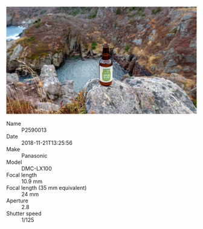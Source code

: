 [![P2590013](/photos/hd/P2590013.jpg)](/photos/full/P2590013.jpg?raw=true)

<dl>
  <dt>Name</dt>
  <dd>P2590013</dd>
  <dt>Date</dt>
  <dd>2018-11-21T13:25:56</dd>
  <dt>Make</dt>
  <dd>Panasonic</dd>
  <dt>Model</dt>
  <dd>DMC-LX100</dd>
  <dt>Focal length</dt>
  <dd>10.9 mm</dd>
  <dt>Focal length (35 mm equivalent)</dt>
  <dd>24 mm</dd>
  <dt>Aperture</dt>
  <dd>2.8</dd>
  <dt>Shutter speed</dt>
  <dd>1/125</dd>
</dl>
